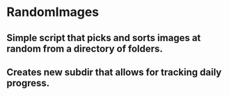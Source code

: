 # RandomImages

## Simple script that picks and sorts images at random from a directory of folders.
## Creates new subdir that allows for tracking daily progress.
